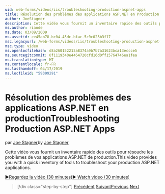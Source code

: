```yaml
---
uid: web-forms/videos/iis/troubleshooting-production-aspnet-apps
title: Résolution des problèmes des applications ASP.NET en Production | Microsoft Docs
author: JoeStagner
description: Cette vidéo vous fournit un inventaire rapide des outils pour résoudre les problèmes de vos applications ASP.NET de production.
ms.author: riande
ms.date: 03/09/2009
ms.assetid: ee45ab78-bc04-45dc-bfac-5c0c023b3f17
msc.legacyurl: /web-forms/videos/iis/troubleshooting-production-aspnet-apps
msc.type: video
ms.openlocfilehash: d8a260152213a8374a9b7b7a31623bca13eccce5
ms.sourcegitcommit: 0f1119340e4464720cfd16d0ff15764746ea1fea
ms.translationtype: MT
ms.contentlocale: fr-FR
ms.lasthandoff: 04/17/2019
ms.locfileid: "59399291"
---
```

# <a name="troubleshooting-production-aspnet-apps"></a><span data-ttu-id="a499e-103">Résolution des problèmes des applications ASP.NET en production</span><span class="sxs-lookup"><span data-stu-id="a499e-103">Troubleshooting Production ASP.NET Apps</span></span>

<span data-ttu-id="a499e-104">par [Joe Stagner](https://github.com/JoeStagner)</span><span class="sxs-lookup"><span data-stu-id="a499e-104">by [Joe Stagner](https://github.com/JoeStagner)</span></span>

<span data-ttu-id="a499e-105">Cette vidéo vous fournit un inventaire rapide des outils pour résoudre les problèmes de vos applications ASP.NET de production.</span><span class="sxs-lookup"><span data-stu-id="a499e-105">This video provides you with a quick inventory of tools to troubleshoot your production ASP.NET applications.</span></span>

[<span data-ttu-id="a499e-106">&#9654;Regardez la vidéo (30 minutes)</span><span class="sxs-lookup"><span data-stu-id="a499e-106">&#9654; Watch video (30 minutes)</span></span>](https://channel9.msdn.com/Blogs/ASP-NET-Site-Videos/troubleshooting-production-aspnet-apps)

> [!div class="step-by-step"]
> <span data-ttu-id="a499e-107">[Précédent](feature-specific-delegated-management.md)
> [Suivant](creating-a-site-with-iis7-manager.md)</span><span class="sxs-lookup"><span data-stu-id="a499e-107">[Previous](feature-specific-delegated-management.md)
[Next](creating-a-site-with-iis7-manager.md)</span></span>
